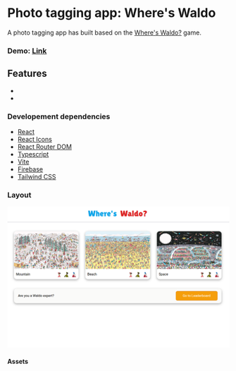 # **Photo tagging app: Where's Waldo**

A photo tagging app has built based on the [Where's Waldo?](https://en.wikipedia.org/wiki/Where's_Wally%3F) game.

### Demo: [Link](https://ev0clu.github.io/photo-tagging-app/)

## Features

-
-

### Developement dependencies

- [React](https://react.dev/)
- [React Icons](https://www.npmjs.com/package/react-icons)
- [React Router DOM](https://www.npmjs.com/package/react-router-dom)
- [Typescript](https://www.typescriptlang.org/)
- [Vite](https://vitejs.dev/)
- [Firebase](https://firebase.google.com/)
- [Tailwind CSS](https://tailwindcss.com/)

### Layout

![layout picture](https://github.com/ev0clu/photo-tagging-app/blob/main/layout.png?raw=true)

#### Assets

[]()<br>
